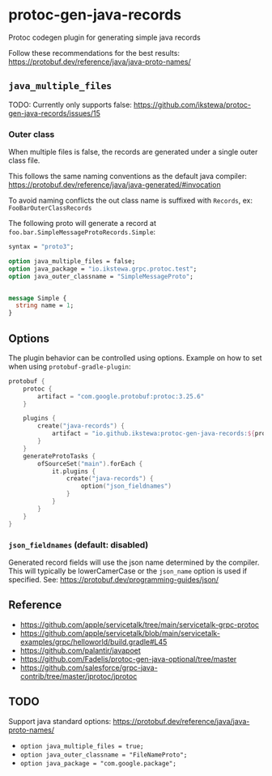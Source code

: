 # protoc-gen-java-records
Protoc codegen plugin for generating simple java records

Follow these recommendations for the best results: https://protobuf.dev/reference/java/java-proto-names/

## `java_multiple_files`

TODO: Currently only supports false: https://github.com/ikstewa/protoc-gen-java-records/issues/15

### Outer class

When multiple files is false, the records are generated under a single outer class file.

This follows the same naming conventions as the default java compiler: https://protobuf.dev/reference/java/java-generated/#invocation

To avoid naming conflicts the out class name is suffixed with `Records`, ex: `FooBarOuterClassRecords`

The following proto will generate a record at `foo.bar.SimpleMessageProtoRecords.Simple`:

```proto
syntax = "proto3";

option java_multiple_files = false;
option java_package = "io.ikstewa.grpc.protoc.test";
option java_outer_classname = "SimpleMessageProto";


message Simple {
  string name = 1;
}
```

## Options
The plugin behavior can be controlled using options. Example on how to set when using `protobuf-gradle-plugin`:

```kotlin
protobuf {
    protoc {
        artifact = "com.google.protobuf:protoc:3.25.6"
    }

    plugins {
        create("java-records") {
            artifact = "io.github.ikstewa:protoc-gen-java-records:${protocJavaRecordsVersion}:all@jar"
        }
    }
    generateProtoTasks {
        ofSourceSet("main").forEach {
            it.plugins {
                create("java-records") {
                    option("json_fieldnames")
                }
            }
        }
    }
}
```

### ``json_fieldnames`` (default: disabled)
Generated record fields will use the json name determined by the compiler. This will typically be lowerCamerCase or the
`json_name` option is used if specified. See: https://protobuf.dev/programming-guides/json/

## Reference
* https://github.com/apple/servicetalk/tree/main/servicetalk-grpc-protoc
* https://github.com/apple/servicetalk/blob/main/servicetalk-examples/grpc/helloworld/build.gradle#L45
* https://github.com/palantir/javapoet
* https://github.com/Fadelis/protoc-gen-java-optional/tree/master
* https://github.com/salesforce/grpc-java-contrib/tree/master/jprotoc/jprotoc

## TODO
Support java standard options: https://protobuf.dev/reference/java/java-proto-names/
* `option java_multiple_files = true;`
* `option java_outer_classname = "FileNameProto";`
* `option java_package = "com.google.package";`

